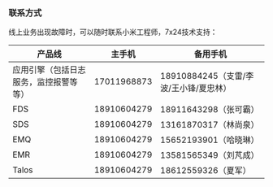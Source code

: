 ### 联系方式

线上业务出现故障时，可以随时联系小米工程师，7x24技术支持：

产品线 | 主手机 | 备用手机
------------ | ------------- |------------
应用引擎（包括日志服务，监控报警等等） | 17011968873 | 	18910884245（支雷/李波/王小锋/夏忠林）
FDS | 18910604279 | 	18911643298（张可霸）
SDS | 18910604279 | 	13161870317（林尚泉）
EMQ | 18910604279 | 	15652193901（哈晓琳）
EMR | 18910604279 | 	13581565349（刘芃成）
Talos | 18910604279 | 	18612559326（夏军）
